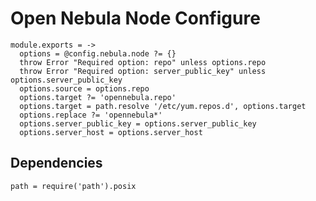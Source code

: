 
# Open Nebula Node Configure

    module.exports = ->
      options = @config.nebula.node ?= {}
      throw Error "Required option: repo" unless options.repo
      throw Error "Required option: server_public_key" unless options.server_public_key
      options.source = options.repo
      options.target ?= 'opennebula.repo'
      options.target = path.resolve '/etc/yum.repos.d', options.target
      options.replace ?= 'opennebula*'
      options.server_public_key = options.server_public_key
      options.server_host = options.server_host

## Dependencies

    path = require('path').posix
